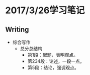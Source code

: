 # 2017/3/26学习笔记

## Writing

- 综合写作
    - 总分总结构
        - 第1段：起题，表明观点。
        - 第234段：论述，一段一点。
        - 第5段：结论，强调观点。